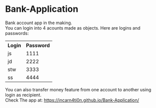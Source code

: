 # Bank-Application
Bank account app in the making. <br>
You can login into 4 acounts made as objects. Here are logins and passwords:
<table>
  <tr>
    <th>Login</th>
    <th>Password</th>
  </tr>
  <tr> 
    <td>js</td>
    <td>1111</td>
  </tr>
  <tr>
    <td>jd</td>
    <td>2222</td>
  </tr>
  <tr>
    <td>stw</td>
    <td>3333</td>
  </tr>
   <tr>
    <td>ss</td>
    <td>4444</td>
  </tr>
 
</table>

You can also transfer money feature from one account to another using login as recipient.<br>
Check The app at:  https://incarn4ti0n.github.io/Bank-Application/
